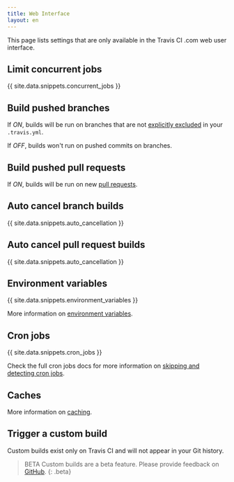 ```yaml
---
title: Web Interface
layout: en
---
```


This page lists settings that are only available in the Travis CI .com web user interface.



## Limit concurrent jobs

{{ site.data.snippets.concurrent_jobs }}

## Build pushed branches

If *ON*, builds will be run on branches that are not [explicitly excluded](/user/customizing-the-build/#safelisting-or-blocklisting-branches) in your `.travis.yml`.

If *OFF*, builds won't run on pushed commits on branches.

## Build pushed pull requests

If *ON*, builds will be run on new [pull requests](/user/pull-requests/).

## Auto cancel branch builds

{{ site.data.snippets.auto_cancellation }}

## Auto cancel pull request builds

{{ site.data.snippets.auto_cancellation }}

## Environment variables

{{ site.data.snippets.environment_variables }}

More information on  [environment variables](/user/environment-variables/#defining-variables-in-repository-settings).

## Cron jobs

{{ site.data.snippets.cron_jobs }}

Check the full cron jobs docs for more information on [skipping and detecting cron jobs](/user/cron-jobs).

## Caches

More information on [caching](/user/caching).

## Trigger a custom build

Custom builds exist only on Travis CI and will not appear in your Git history.

> BETA Custom builds are a beta feature. Please provide feedback on [GitHub](https://github.com/travis-ci/beta-features/issues/27).
{: .beta}
